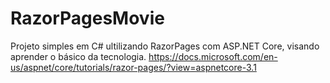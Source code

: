 # RazorPagesMovie
Projeto simples em C# ultilizando RazorPages com ASP.NET Core, visando aprender o básico da tecnologia.
https://docs.microsoft.com/en-us/aspnet/core/tutorials/razor-pages/?view=aspnetcore-3.1
